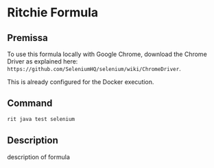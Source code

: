 # Ritchie Formula

## Premissa

To use this formula locally with Google Chrome, download the Chrome Driver as explained here:
`https://github.com/SeleniumHQ/selenium/wiki/ChromeDriver`.

This is already configured for the Docker execution.

## Command

```bash
rit java test selenium
```

## Description

description of formula
